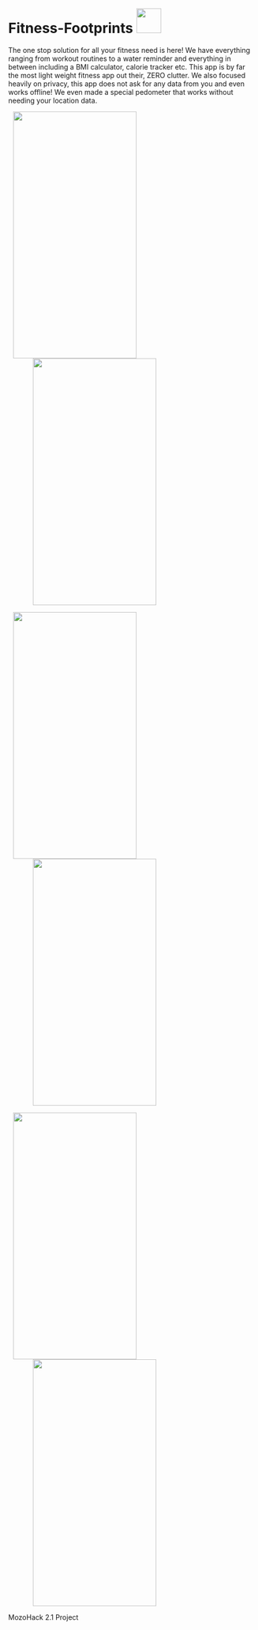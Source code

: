  # Fitness-Footprints <img src="https://user-images.githubusercontent.com/37260279/111909378-10ac2c80-8a83-11eb-9de3-e0ab88ef7582.png" width="50" height="50">

The one stop solution for all your fitness need is here! 
We have everything ranging from workout routines to a water reminder and everything in between including a BMI calculator, calorie tracker etc.
This app is by far the most light weight fitness app out their, ZERO clutter.
We also focused heavily on privacy, this app does not ask for any data from you and even works offline!
We even made a special pedometer that works without needing your location data.


<img src="https://user-images.githubusercontent.com/37260279/111908531-a5149000-8a7f-11eb-93d6-c022aeb5071d.png" width="250" height="500" hspace="10"> <img src="https://user-images.githubusercontent.com/37260279/111909088-df7f2c80-8a81-11eb-8aac-c5e78eb4ff21.png" width="250" height="500" hspace="50">

<img src="https://user-images.githubusercontent.com/37260279/111909116-f4f45680-8a81-11eb-89a0-bf80db1e77a0.png" width="250" height="500" hspace="10"> <img src="https://user-images.githubusercontent.com/37260279/111909106-ee65df00-8a81-11eb-8ea5-d7b4db225897.png" width="250" height="500" hspace="50" >

<img src="https://user-images.githubusercontent.com/37260279/111909807-b8762a00-8a84-11eb-9041-9160cdbe3e55.png" width="250" height="500" hspace="10"> <img src="https://user-images.githubusercontent.com/37260279/111909863-fa06d500-8a84-11eb-9fed-61a9c33e38ad.png" width="250" height="500" hspace="50">

MozoHack 2.1 Project
